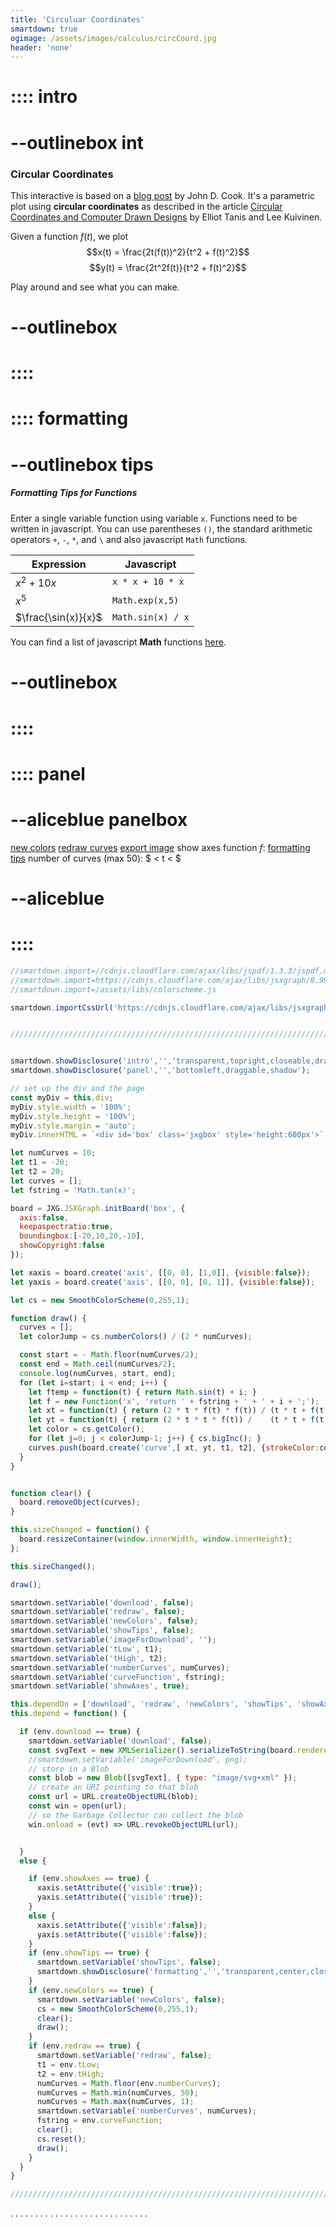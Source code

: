 ```yaml
---
title: 'Circuluar Coordinates'
smartdown: true
ogimage: /assets/images/calculus/circCoord.jpg
header: 'none'
---
```



# :::: intro
# --outlinebox int
### Circular Coordinates
This interactive is based on a [blog post](https://www.johndcook.com/blog/2020/11/09/some-mathematical-art/) by John D. Cook.  It's a parametric plot using **circular coordinates** as described in the article [Circular Coordinates and Computer Drawn Designs](https://www.tandfonline.com/doi/abs/10.1080/0025570X.1979.11976777) by Elliot Tanis and Lee Kuivinen. 

Given a function $f(t)$, we plot
$$x(t) = \frac{2t(f(t))^2}{t^2 + f(t)^2}$$
$$y(t) = \frac{2t^2f(t)}{t^2 + f(t)^2}$$

Play around and see what you can make.  
# --outlinebox
# ::::

# :::: formatting
# --outlinebox tips
##### Formatting Tips for Functions
Enter a single variable function using variable `x`.  Functions need to be written in javascript.  You can use parentheses `()`, the standard arithmetic operators `+`, `-`, `*`, and `\` and also javascript `Math` functions.

| Expression  | Javascript |
| ----------- | ----------- |
| $x^2 + 10x$          | `x * x + 10 * x`       |
| $x^5$                | `Math.exp(x,5)`      |
| $\frac{\sin(x)}{x}$  | `Math.sin(x) / x`    |

You can find a list of javascript **Math** functions [here](https://www.w3schools.com/jsref/jsref_obj_math.asp).
# --outlinebox
# ::::

# :::: panel
# --aliceblue panelbox
[new colors](:=newColors=true) [redraw curves](:=redraw=true) [export image](:=download=true) show axes[](:XshowAxes)
function $f$: [](:?curveFunction) [formatting tips](:=showTips=true)
number of curves (max 50): [](:?numberCurves|number)
[](:?tLow|number) $ < t < $ [](:?tHigh|number) 
# --aliceblue
# ::::

```javascript /autoplay/kiosk
//smartdown.import=//cdnjs.cloudflare.com/ajax/libs/jspdf/1.3.3/jspdf.min.js
//smartdown.import=https://cdnjs.cloudflare.com/ajax/libs/jsxgraph/0.99.7/jsxgraphcore.js
//smartdown.import=/assets/libs/colorscheme.js

smartdown.importCssUrl('https://cdnjs.cloudflare.com/ajax/libs/jsxgraph/0.99.7/jsxgraph.css');


//////////////////////////////////////////////////////////////////////////////////////////////////


smartdown.showDisclosure('intro','','transparent,topright,closeable,draggable,shadow,outline');
smartdown.showDisclosure('panel','','bottomleft,draggable,shadow');

// set up the div and the page
const myDiv = this.div;
myDiv.style.width = '100%';
myDiv.style.height = '100%';
myDiv.style.margin = 'auto';
myDiv.innerHTML = `<div id='box' class='jxgbox' style='height:600px'>`;

let numCurves = 10;
let t1 = -20;
let t2 = 20;
let curves = [];
let fstring = 'Math.tan(x)';

board = JXG.JSXGraph.initBoard('box', {
  axis:false, 
  keepaspectratio:true, 
  boundingbox:[-20,10,20,-10],
  showCopyright:false
});

let xaxis = board.create('axis', [[0, 0], [1,0]], {visible:false});
let yaxis = board.create('axis', [[0, 0], [0, 1]], {visible:false});

let cs = new SmoothColorScheme(0,255,1);

function draw() {
  curves = [];
  let colorJump = cs.numberColors() / (2 * numCurves);

  const start = - Math.floor(numCurves/2);
  const end = Math.ceil(numCurves/2);
  console.log(numCurves, start, end);
  for (let i=start; i < end; i++) {
    let ftemp = function(t) { return Math.sin(t) + i; }
    let f = new Function('x', 'return ' + fstring + ' + ' + i + ';');
    let xt = function(t) { return (2 * t * f(t) * f(t)) / (t * t + f(t) * f(t)); }
    let yt = function(t) { return (2 * t * t * f(t)) /    (t * t + f(t) * f(t)); }
    let color = cs.getColor();
    for (let j=0; j < colorJump-1; j++) { cs.bigInc(); }
    curves.push(board.create('curve',[ xt, yt, t1, t2], {strokeColor:color,strokeWidth:2}));
  }
}


function clear() {
  board.removeObject(curves);
}

this.sizeChanged = function() {
  board.resizeContainer(window.innerWidth, window.innerHeight);
};

this.sizeChanged();

draw();

smartdown.setVariable('download', false);
smartdown.setVariable('redraw', false);
smartdown.setVariable('newColors', false);
smartdown.setVariable('showTips', false);
smartdown.setVariable('imageForDownload', '');
smartdown.setVariable('tLow', t1);
smartdown.setVariable('tHigh', t2);
smartdown.setVariable('numberCurves', numCurves);
smartdown.setVariable('curveFunction', fstring);
smartdown.setVariable('showAxes', true);

this.dependOn = ['download', 'redraw', 'newColors', 'showTips', 'showAxes'];
this.depend = function() {

  if (env.download == true) {
    smartdown.setVariable('download', false);
    const svgText = new XMLSerializer().serializeToString(board.renderer.svgRoot);
    //smartdown.setVariable('imageForDownload', png);
    // store in a Blob
    const blob = new Blob([svgText], { type: "image/svg+xml" });
    // create an URI pointing to that blob
    const url = URL.createObjectURL(blob);
    const win = open(url);
    // so the Garbage Collector can collect the blob
    win.onload = (evt) => URL.revokeObjectURL(url);


  }
  else {

    if (env.showAxes == true) {
      xaxis.setAttribute({'visible':true});
      yaxis.setAttribute({'visible':true});
    }
    else {
      xaxis.setAttribute({'visible':false});
      yaxis.setAttribute({'visible':false});
    }
    if (env.showTips == true) {
      smartdown.setVariable('showTips', false);
      smartdown.showDisclosure('formatting','','transparent,center,closeable,draggable,shadow,outline');
    }
    if (env.newColors == true) {
      smartdown.setVariable('newColors', false);
      cs = new SmoothColorScheme(0,255,1);
      clear();
      draw();
    }
    if (env.redraw == true) {
      smartdown.setVariable('redraw', false);
      t1 = env.tLow;
      t2 = env.tHigh;
      numCurves = Math.floor(env.numberCurves);
      numCurves = Math.min(numCurves, 50);
      numCurves = Math.max(numCurves, 1);
      smartdown.setVariable('numberCurves', numCurves);
      fstring = env.curveFunction;
      clear();
      cs.reset();
      draw();
    }
  }
}

//////////////////////////////////////////////////////////////////////////////////////////////////


```
.
.
.
.
.
.
.
.
.
.
.
.
.
.
.
.
.
.
.
.
.
.
.
.
.
.
.
.
